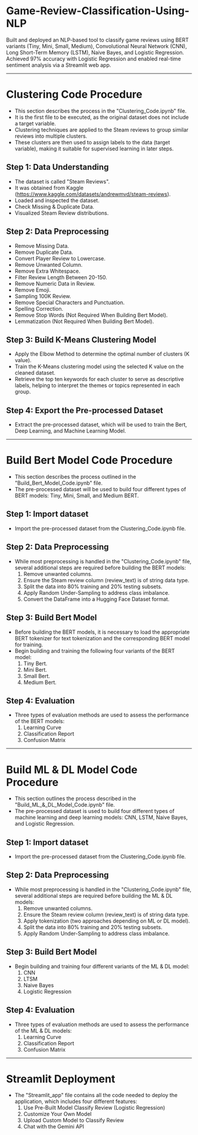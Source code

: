# Game-Review-Classification-Using-NLP
Built and deployed an NLP-based tool to classify game reviews using BERT variants (Tiny, Mini,  Small, Medium), Convolutional Neural Network (CNN), Long Short-Term Memory (LSTM), Naive  Bayes, and Logistic Regression. Achieved 97% accuracy with Logistic Regression and enabled  real-time sentiment analysis via a Streamlit web app.

---

# Clustering Code Procedure
- This section describes the process in the "Clustering_Code.ipynb" file.
- It is the first file to be executed, as the original dataset does not include a target variable.
- Clustering techniques are applied to the Steam reviews to group similar reviews into multiple clusters.
- These clusters are then used to assign labels to the data (target variable), making it suitable for supervised learning in later steps.

## Step 1: Data Understanding
- The dataset is called "Steam Reviews".
- It was obtained from Kaggle (https://www.kaggle.com/datasets/andrewmvd/steam-reviews).
- Loaded and inspected the dataset.
- Check Missing & Duplicate Data.
- Visualized Steam Review distributions.

## Step 2: Data Preprocessing
- Remove Missing Data.
- Remove Duplicate Data.
- Convert Player Review to Lowercase.
- Remove Unwanted Column.
- Remove Extra Whitespace.
- Filter Review Length Between 20-150.
- Remove Numeric Data in Review.
- Remove Emoji.
- Sampling 100K Review.
- Remove Special Characters and Punctuation.
- Spelling Correction.
- Remove Stop Words (Not Required When Building Bert Model).
- Lemmatization (Not Required When Building Bert Model).

## Step 3: Build K-Means Clustering Model
- Apply the Elbow Method to determine the optimal number of clusters (K value).
- Train the K-Means clustering model using the selected K value on the cleaned dataset.
- Retrieve the top ten keywords for each cluster to serve as descriptive labels, helping to interpret the themes or topics represented in each group.

## Step 4: Export the Pre-processed Dataset
- Extract the pre-processed dataset, which will be used to train the Bert, Deep Learning, and Machine Learning Model.

---

# Build Bert Model Code Procedure
- This section describes the process outlined in the "Build_Bert_Model_Code.ipynb" file.
- The pre-processed dataset will be used to build four different types of BERT models: Tiny, Mini, Small, and Medium BERT.

## Step 1: Import dataset
- Import the pre-processed dataset from the Clustering_Code.ipynb file.

## Step 2: Data Preprocessing
- While most preprocessing is handled in the "Clustering_Code.ipynb" file, several additional steps are required before building the BERT models:
  1) Remove unwanted columns.
  2) Ensure the Steam review column (review_text) is of string data type.
  3) Split the data into 80% training and 20% testing subsets.
  4) Apply Random Under-Sampling to address class imbalance.
  5) Convert the DataFrame into a Hugging Face Dataset format.

## Step 3: Build Bert Model 
- Before building the BERT models, it is necessary to load the appropriate BERT tokenizer for text tokenization and the corresponding BERT model for training.
- Begin building and training the following four variants of the BERT model:
  1) Tiny Bert.
  2) Mini Bert.
  3) Small Bert.
  4) Medium Bert.
 
## Step 4: Evaluation
- Three types of evaluation methods are used to assess the performance of the BERT models:
  1) Learning Curve
  2) Classification Report
  3) Confusion Matrix
  
---

# Build ML & DL Model Code Procedure
- This section outlines the process described in the "Build_ML_&_DL_Model_Code.ipynb" file.
- The pre-processed dataset is used to build four different types of machine learning and deep learning models: CNN, LSTM, Naive Bayes, and Logistic Regression.

## Step 1: Import dataset
- Import the pre-processed dataset from the Clustering_Code.ipynb file.

## Step 2: Data Preprocessing
- While most preprocessing is handled in the "Clustering_Code.ipynb" file, several additional steps are required before building the ML & DL models:
  1) Remove unwanted columns.
  2) Ensure the Steam review column (review_text) is of string data type.
  3) Apply tokenization (two approaches depending on ML or DL model).
  4) Split the data into 80% training and 20% testing subsets.
  5) Apply Random Under-Sampling to address class imbalance.

## Step 3: Build Bert Model 
- Begin building and training four different variants of the ML & DL model:
  1) CNN
  2) LTSM
  3) Naive Bayes
  4) Logistic Regression
 
## Step 4: Evaluation
- Three types of evaluation methods are used to assess the performance of the ML & DL models:
  1) Learning Curve
  2) Classification Report
  3) Confusion Matrix

---

# Streamlit Deployment
- The "Streamlit_app" file contains all the code needed to deploy the application, which includes four different features:
  1) Use Pre-Built Model Classify Review (Logistic Regression)
  2) Customize Your Own Model
  3) Upload Custom Model to Classify Review
  4) Chat with the Gemini API
